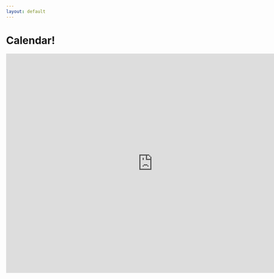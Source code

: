 ```yaml
---
layout: default
---
```

# Calendar!

<iframe src="https://calendar.google.com/calendar/embed?src=mg4265svoqa9f9do3lhnbcinlk%40group.calendar.google.com&ctz=America%2FDenver" style="border: 0" width="800" height="600" frameborder="0" scrolling="no"></iframe>
